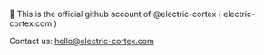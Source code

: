 👋 This is the official github account of @electric-cortex ( electric-cortex.com )

Contact us: hello@electric-cortex.com
